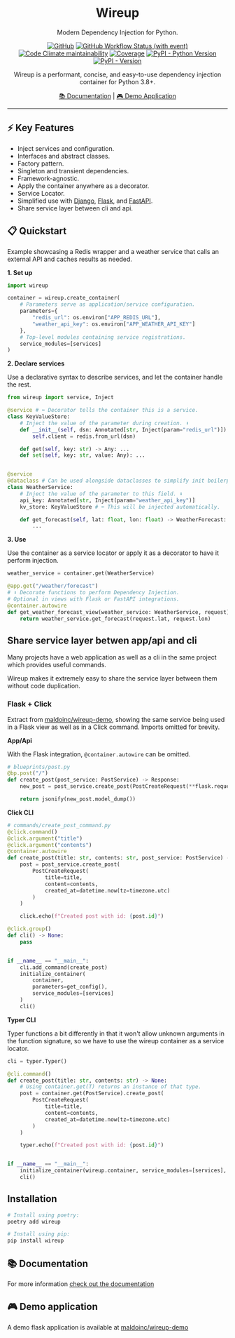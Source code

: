 <div align="center">
<h1>Wireup</h1>
<p>Modern Dependency Injection for Python.</p>

[![GitHub](https://img.shields.io/github/license/maldoinc/wireup)](https://github.com/maldoinc/wireup)
[![GitHub Workflow Status (with event)](https://img.shields.io/github/actions/workflow/status/maldoinc/wireup/run_all.yml)](https://github.com/maldoinc/wireup)
[![Code Climate maintainability](https://img.shields.io/codeclimate/maintainability/maldoinc/wireup?label=Code+Climate)](https://codeclimate.com/github/maldoinc/wireup)
[![Coverage](https://img.shields.io/codeclimate/coverage/maldoinc/wireup?label=Coverage)](https://codeclimate.com/github/maldoinc/wireup)
[![PyPI - Python Version](https://img.shields.io/pypi/pyversions/wireup)](https://pypi.org/project/wireup/)
[![PyPI - Version](https://img.shields.io/pypi/v/wireup)](https://pypi.org/project/wireup/)

<p>Wireup is a performant, concise, and easy-to-use dependency injection container for Python 3.8+.</p>
<p><a target="_blank" href="https://maldoinc.github.io/wireup">📚 Documentation</a> | <a target="_blank" href="https://github.com/maldoinc/wireup-demo">🎮 Demo Application</a></p>
</div>

---

## ⚡ Key Features
* Inject services and configuration.
* Interfaces and abstract classes.
* Factory pattern.
* Singleton and transient dependencies.
* Framework-agnostic.
* Apply the container anywhere as a decorator.
* Service Locator.
* Simplified use with [Django](https://maldoinc.github.io/wireup/latest/integrations/django/),
[Flask](https://maldoinc.github.io/wireup/latest/integrations/flask/), and 
[FastAPI](https://maldoinc.github.io/wireup/latest/integrations/fastapi/).
* Share service layer between cli and api.

## 📋 Quickstart

Example showcasing a Redis wrapper and a weather service that calls an external API and caches results as needed.

**1. Set up**

```python
import wireup

container = wireup.create_container(
    # Parameters serve as application/service configuration.
    parameters={
        "redis_url": os.environ["APP_REDIS_URL"],
        "weather_api_key": os.environ["APP_WEATHER_API_KEY"]
    },
    # Top-level modules containing service registrations.
    service_modules=[services]
)
```

**2. Declare services**

Use a declarative syntax to describe services, and let the container handle the rest.

```python
from wireup import service, Inject

@service # ⬅️ Decorator tells the container this is a service.
class KeyValueStore:
    # Inject the value of the parameter during creation. ⬇️ 
    def __init__(self, dsn: Annotated[str, Inject(param="redis_url")]):
        self.client = redis.from_url(dsn)

    def get(self, key: str) -> Any: ...
    def set(self, key: str, value: Any): ...


@service
@dataclass # Can be used alongside dataclasses to simplify init boilerplate.
class WeatherService:
    # Inject the value of the parameter to this field. ⬇️
    api_key: Annotated[str, Inject(param="weather_api_key")]
    kv_store: KeyValueStore # ⬅️ This will be injected automatically.

    def get_forecast(self, lat: float, lon: float) -> WeatherForecast:
        ...
```

**3. Use**

Use the container as a service locator or apply it as a decorator to have it perform injection.

```python
weather_service = container.get(WeatherService)
```

```python
@app.get("/weather/forecast")
# ⬇️ Decorate functions to perform Dependency Injection.
# Optional in views with Flask or FastAPI integrations.
@container.autowire
def get_weather_forecast_view(weather_service: WeatherService, request):
    return weather_service.get_forecast(request.lat, request.lon)
```

## Share service layer betwen app/api and cli

Many projects have a web application as well as a cli in the same project which
provides useful commands.

Wireup makes it extremely easy to share the service layer between them without
code duplication.

### Flask + Click

Extract from [maldoinc/wireup-demo](https://github.com/maldoinc/wireup-demo),
showing the same service being used in a Flask view as well as in a Click command.
Imports omitted for brevity.


**App/Api**

With the Flask integration, `@container.autowire` can be omitted.


```python
# blueprints/post.py
@bp.post("/")
def create_post(post_service: PostService) -> Response:
    new_post = post_service.create_post(PostCreateRequest(**flask.request.json))

    return jsonify(new_post.model_dump())
```

**Click CLI**

```python
# commands/create_post_command.py
@click.command()
@click.argument("title")
@click.argument("contents")
@container.autowire
def create_post(title: str, contents: str, post_service: PostService) -> None:
    post = post_service.create_post(
        PostCreateRequest(
            title=title, 
            content=contents, 
            created_at=datetime.now(tz=timezone.utc)
        )
    )

    click.echo(f"Created post with id: {post.id}")

@click.group()
def cli() -> None:
    pass


if __name__ == "__main__":
    cli.add_command(create_post)
    initialize_container(
        container, 
        parameters=get_config(), 
        service_modules=[services]
    )
    cli()
```

**Typer CLI**

Typer functions a bit differently in that it won't allow unknown arguments
in the function signature, so we have to use the wireup container as a service locator.

```python
cli = typer.Typer()

@cli.command()
def create_post(title: str, contents: str) -> None:
    # Using container.get(T) returns an instance of that type.
    post = container.get(PostService).create_post(
        PostCreateRequest(
            title=title, 
            content=contents, 
            created_at=datetime.now(tz=timezone.utc)
        )
    )

    typer.echo(f"Created post with id: {post.id}")


if __name__ == "__main__":
    initialize_container(wireup.container, service_modules=[services], parameters=get_config())
    cli()
```

## Installation

```bash
# Install using poetry:
poetry add wireup

# Install using pip:
pip install wireup
```

## 📚 Documentation

For more information [check out the documentation](https://maldoinc.github.io/wireup)

## 🎮 Demo application

A demo flask application is available at [maldoinc/wireup-demo](https://github.com/maldoinc/wireup-demo)

